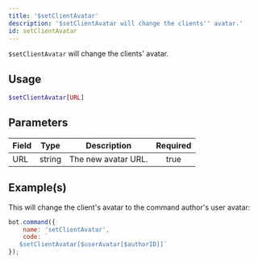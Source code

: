 ```yaml
---
title: '$setClientAvatar'
description: '$setClientAvatar will change the clients'' avatar.'
id: setClientAvatar
---
```


`$setClientAvatar` will change the clients' avatar.

## Usage

```php
$setClientAvatar[URL]
```

## Parameters

| Field | Type   | Description         | Required |
| ----- | ------ | ------------------- |:--------:|
| URL   | string | The new avatar URL. |   true   |

## Example(s)

This will change the client's avatar to the command author's user avatar:

```javascript
bot.command({
    name: 'setClientAvatar',
    code: `
   $setClientAvatar[$userAvatar[$authorID]]`
});
```